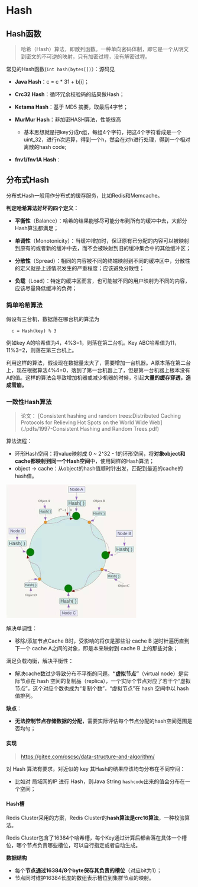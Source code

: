 # Hash 

## Hash函数

> 哈希（Hash）算法，即散列函数。一种单向密码体制，即它是一个从明文到密文的不可逆的映射，只有加密过程，没有解密过程。

常见的Hash函数(`int hash(bytes[])`）：源码见[]()

- **Java Hash**：c = c * 31 + b[i]；

- **Crc32 Hash**：循环冗余校验码的结果做Hash；
- **Ketama Hash**：基于 MD5 摘要，取最后4字节；
- **MurMur Hash**：非加密HASH算法，性能很高
  - 基本思想就是把key分成n组，每组4个字符，把这4个字符看成是一个uint_32，进行n次运算，得到一个h，然会在对h进行处理，得到一个相对离散的hash code;

- **fnv1/fnv1A Hash**：



## 分布式Hash

分布式Hash一般用作分布式的缓存服务，比如Redis和Memcache。

**判定哈希算法好坏的四个定义：**

- **平衡性**（Balance）：哈希的结果能够尽可能分布到所有的缓冲中去，大部分Hash算法都满足；

- **单调性**（Monotonicity）：当缓冲增加时，保证原有已分配的内容可以被映射到原有的或者新的缓冲中去，而不会被映射到旧的缓冲集合中的其他缓冲区；
- **分散性**（Spread）：相同的内容被不同的终端映射到不同的缓冲区中，分散性的定义就是上述情况发生的严重程度；应该避免分散性；
- **负载**（Load）：特定的缓冲区而言，也可能被不同的用户映射为不同的内容，应该尽量降低缓冲的负荷；

### 简单哈希算法

假设有三台机，数据落在哪台机的算法为

```repl
  c = Hash(key) % 3
```

例如key A的哈希值为4，4%3=1，则落在第二台机。Key ABC哈希值为11，11%3=2，则落在第三台机上。

利用这样的算法，假设现在数据量太大了，需要增加一台机器。A原本落在第二台上，现在根据算法4%4=0，落到了第一台机器上了，但是第一台机器上根本没有A的值。这样的算法会导致增加机器或减少机器的时候，引起**大量的缓存穿透，造成雪崩。**

### 一致性Hash算法

> 论文： [Consistent hashing and random trees:Distributed Caching Protocols for Relieving Hot Spots on the World Wide Web](./pdfs/1997-Consistent Hashing and Random Trees.pdf) 

算法流程：

- 环形Hash空间：将value映射成 0 ~ 2^32 - 1的环形空间，将**对象object和cache都映射到同一个Hash空间**中，使用同样的Hash算法；
- object -> cache：从object的hash值顺时针出发，匹配到最近的cache的hash值。

<img src="./pics/distributed_hash_1.png" alt="img" style="zoom: 50%;" />

解决单调性：

- 移除/添加节点Cache B时，受影响的将仅是那些沿 cache B 逆时针遍历直到下一个 cache A之间的对象，即是本来映射到 cache B 上的那些对象；

满足负载均衡，解决平衡性：

- 解决cache数过少导致分布不平衡的问题。**“虚拟节点”**（virtual node）是实际节点在 hash 空间的复制品（replica），一个实际个节点对应了若干个“虚拟节点”，这个对应个数也成为“复制个数”，“虚拟节点”在 hash 空间中以 hash 值排列。

**缺点**：

- **无法控制节点存储数据的分配**，需要实际评估每个节点分配的hash空间范围是否均匀；

#### 实现

> https://gitee.com/oscsc/data-structure-and-algorithm/

对 Hash 算法有要求，对近似的 key 其Hash的结果应该均匀分布在不同空间：

- 比如对 局域网的IP 进行 Hash，则Java String `hashcode`出来的值会分布在一个空间；

#### Hash槽

Redis Cluster采用的方案，Redis Cluster的**hash算法是crc16算法**，一种校验算法。

Redis Cluster包含了16384个哈希槽，每个Key通过计算后都会落在具体一个槽位，哪个节点负责哪些槽位，可以自行指定或者自动生成。

**数据结构**

- 每个**节点通过16384/8个byte保存其负责的槽位**（对应bit为1）；
- 节点同时维护16384长度的数组表示槽位到集群节点的映射。

